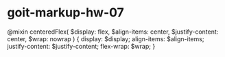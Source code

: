 # goit-markup-hw-07

@mixin centeredFlex(
$display: flex,
$align-items: center,
$justify-content: center,
$wrap: nowrap
) {
display: $display;
align-items: $align-items;
justify-content: $justify-content;
flex-wrap: $wrap;
}
